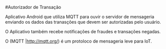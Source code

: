 #Autorizador de Transação

Aplicativo Android que utiliza MQTT para ouvir o servidor de mensageria enviando os dados das tranasções que devem ser autorizadas pelo usuário.

O Aplicativo também recebe notificações de fraudes e transações negadas.

O (MQTT |http://mqtt.org/) é um protoloco de mensageria leve para IoT.